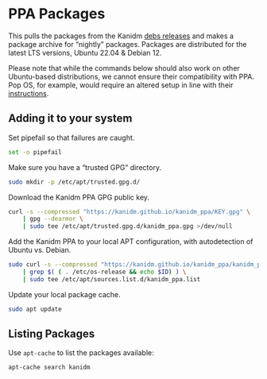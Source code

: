 # PPA Packages

This pulls the packages from the Kanidm
[debs releases](https://github.com/kanidm/kanidm/releases/tag/debs) and makes a package archive for
“nightly” packages. Packages are distributed for the latest LTS versions, Ubuntu 22.04 & Debian 12.

Please note that while the commands below should also work on other Ubuntu-based distributions, we
cannot ensure their compatibility with PPA. Pop OS, for example, would require an altered setup in
line with their [instructions](https://support.system76.com/articles/ppa-third-party/).

## Adding it to your system

Set pipefail so that failures are caught.

```bash
set -o pipefail
```

Make sure you have a “trusted GPG” directory.

```bash
sudo mkdir -p /etc/apt/trusted.gpg.d/
```

Download the Kanidm PPA GPG public key.

```bash
curl -s --compressed "https://kanidm.github.io/kanidm_ppa/KEY.gpg" \
    | gpg --dearmor \
    | sudo tee /etc/apt/trusted.gpg.d/kanidm_ppa.gpg >/dev/null
```

Add the Kanidm PPA to your local APT configuration, with autodetection of Ubuntu vs. Debian.

```bash
sudo curl -s --compressed "https://kanidm.github.io/kanidm_ppa/kanidm_ppa.list" \
    | grep $( ( . /etc/os-release && echo $ID) ) \
    | sudo tee /etc/apt/sources.list.d/kanidm_ppa.list
```

Update your local package cache.

```bash
sudo apt update
```

## Listing Packages

Use `apt-cache` to list the packages available:

```bash
apt-cache search kanidm
```
